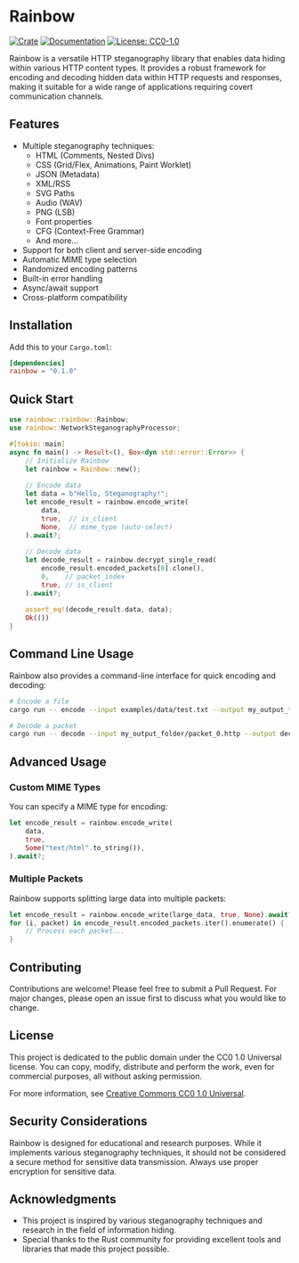 # Rainbow

[![Crate](https://img.shields.io/crates/v/rainbow.svg)](https://crates.io/crates/rainbow)
[![Documentation](https://docs.rs/rainbow/badge.svg)](https://docs.rs/rainbow)
[![License: CC0-1.0](https://img.shields.io/badge/License-CC0_1.0-lightgrey.svg)](http://creativecommons.org/publicdomain/zero/1.0/)

Rainbow is a versatile HTTP steganography library that enables data hiding within various HTTP content types. It provides a robust framework for encoding and decoding hidden data within HTTP requests and responses, making it suitable for a wide range of applications requiring covert communication channels.

## Features

- Multiple steganography techniques:
  - HTML (Comments, Nested Divs)
  - CSS (Grid/Flex, Animations, Paint Worklet)
  - JSON (Metadata)
  - XML/RSS
  - SVG Paths
  - Audio (WAV)
  - PNG (LSB)
  - Font properties
  - CFG (Context-Free Grammar)
  - And more...
- Support for both client and server-side encoding
- Automatic MIME type selection
- Randomized encoding patterns
- Built-in error handling
- Async/await support
- Cross-platform compatibility

## Installation

Add this to your `Cargo.toml`:

```toml
[dependencies]
rainbow = "0.1.0"
```

## Quick Start

```rust
use rainbow::rainbow::Rainbow;
use rainbow::NetworkSteganographyProcessor;

#[tokio::main]
async fn main() -> Result<(), Box<dyn std::error::Error>> {
    // Initialize Rainbow
    let rainbow = Rainbow::new();
    
    // Encode data
    let data = b"Hello, Steganography!";
    let encode_result = rainbow.encode_write(
        data,
        true,  // is_client
        None,  // mime_type (auto-select)
    ).await?;
    
    // Decode data
    let decode_result = rainbow.decrypt_single_read(
        encode_result.encoded_packets[0].clone(),
        0,    // packet_index
        true, // is_client
    ).await?;
    
    assert_eq!(decode_result.data, data);
    Ok(())
}
```

## Command Line Usage

Rainbow also provides a command-line interface for quick encoding and decoding:

```bash
# Encode a file
cargo run -- encode --input examples/data/test.txt --output my_output_folder

# Decode a packet
cargo run -- decode --input my_output_folder/packet_0.http --output decoded.txt
```

## Advanced Usage

### Custom MIME Types

You can specify a MIME type for encoding:

```rust
let encode_result = rainbow.encode_write(
    data,
    true,
    Some("text/html".to_string()),
).await?;
```

### Multiple Packets

Rainbow supports splitting large data into multiple packets:

```rust
let encode_result = rainbow.encode_write(large_data, true, None).await?;
for (i, packet) in encode_result.encoded_packets.iter().enumerate() {
    // Process each packet...
}
```

## Contributing

Contributions are welcome! Please feel free to submit a Pull Request. For major changes, please open an issue first to discuss what you would like to change.

## License

This project is dedicated to the public domain under the CC0 1.0 Universal license. You can copy, modify, distribute and perform the work, even for commercial purposes, all without asking permission.

For more information, see [Creative Commons CC0 1.0 Universal](http://creativecommons.org/publicdomain/zero/1.0/).

## Security Considerations

Rainbow is designed for educational and research purposes. While it implements various steganography techniques, it should not be considered a secure method for sensitive data transmission. Always use proper encryption for sensitive data.

## Acknowledgments

- This project is inspired by various steganography techniques and research in the field of information hiding.
- Special thanks to the Rust community for providing excellent tools and libraries that made this project possible.
